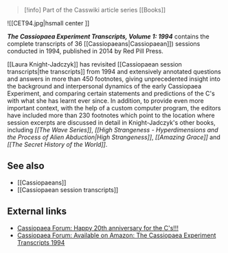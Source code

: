 > [!info] Part of the Casswiki article series [[Books]]

![[CET94.jpg|hsmall center ]] 


_**The Cassiopaea Experiment Transcripts, Volume 1: 1994**_ contains the complete transcripts of 36 [[Cassiopaeans|Cassiopaean]]) sessions conducted in 1994, published in 2014 by Red Pill Press.

[[Laura Knight-Jadczyk]] has revisited [[Cassiopaean session transcripts|the transcripts]] from 1994 and extensively annotated questions and answers in more than 450 footnotes, giving unprecedented insight into the background and interpersonal dynamics of the early Cassiopaea Experiment, and comparing certain statements and predictions of the C's with what she has learnt ever since. In addition, to provide even more important context, with the help of a custom computer program, the editors have included more than 230 footnotes which point to the location where session excerpts are discussed in detail in Knight-Jadczyk's other books, including _[[The Wave Series]]_, _[[High Strangeness - Hyperdimensions and the Process of Alien Abduction|High Strangeness]]_, _[[Amazing Grace]]_ and _[[The Secret History of the World]]_.

See also
--------

*   [[Cassiopaeans]]
*   [[Cassiopaean session transcripts]]

External links
--------------

*   [Cassiopaea Forum: Happy 20th anniversary for the C's!!!](https://cassiopaea.org/forum/index.php/topic,35422.0.html)
*   [Cassiopaea Forum: Available on Amazon: The Cassiopaea Experiment Transcripts 1994](https://cassiopaea.org/forum/index.php/topic,37138.0.html)